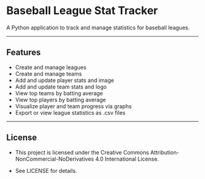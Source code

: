 # Baseball League Stat Tracker

A Python application to track and manage statistics for baseball leagues.  

---

## Features

- Create and manage leagues
- Create and manage teams
- Add and update player stats and image
- Add and update team stats and logo
- View top teams by batting average
- View top players by batting average
- Visualize player and team progress via graphs
- Export or view league statistics as .csv files

---

## License 

- This project is licensed under the Creative Commons Attribution-NonCommercial-NoDerivatives 4.0 International License.

- See LICENSE for details.
